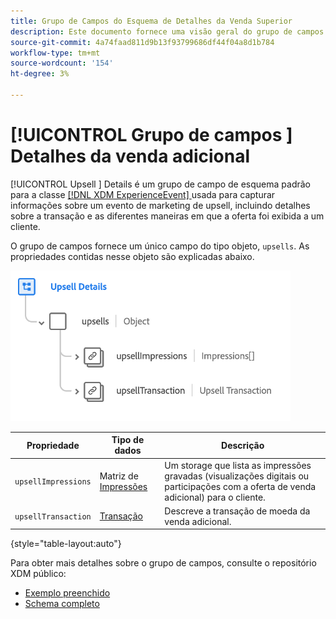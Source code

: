 ```yaml
---
title: Grupo de Campos do Esquema de Detalhes da Venda Superior
description: Este documento fornece uma visão geral do grupo de campos Detalhes da venda adicional.
source-git-commit: 4a74faad811d9b13f93799686df44f04a8d1b784
workflow-type: tm+mt
source-wordcount: '154'
ht-degree: 3%

---
```


# [!UICONTROL Grupo de campos ] Detalhes da venda adicional

[!UICONTROL Upsell ] Details é um grupo de campo de esquema padrão para a classe  [[!DNL XDM ExperienceEvent] ](../../classes/experienceevent.md) usada para capturar informações sobre um evento de marketing de upsell, incluindo detalhes sobre a transação e as diferentes maneiras em que a oferta foi exibida a um cliente.

O grupo de campos fornece um único campo do tipo objeto, `upsells`. As propriedades contidas nesse objeto são explicadas abaixo.

![Estrutura de detalhes da venda adicional](../../images/field-groups/upsell-details.png)

| Propriedade | Tipo de dados | Descrição |
| --- | --- | --- |
| `upsellImpressions` | Matriz de [Impressões](../../data-types/impressions.md) | Um storage que lista as impressões gravadas (visualizações digitais ou participações com a oferta de venda adicional) para o cliente. |
| `upsellTransaction` | [Transação](../../data-types/transaction.md) | Descreve a transação de moeda da venda adicional. |

{style=&quot;table-layout:auto&quot;}

Para obter mais detalhes sobre o grupo de campos, consulte o repositório XDM público:

* [Exemplo preenchido](https://github.com/adobe/xdm/blob/master/components/fieldgroups/experience-event/industry-verticals/experienceevent-upsell-details.example.1.json)
* [Schema completo](https://github.com/adobe/xdm/blob/master/components/fieldgroups/experience-event/industry-verticals/experienceevent-upsell-details.schema.json)
